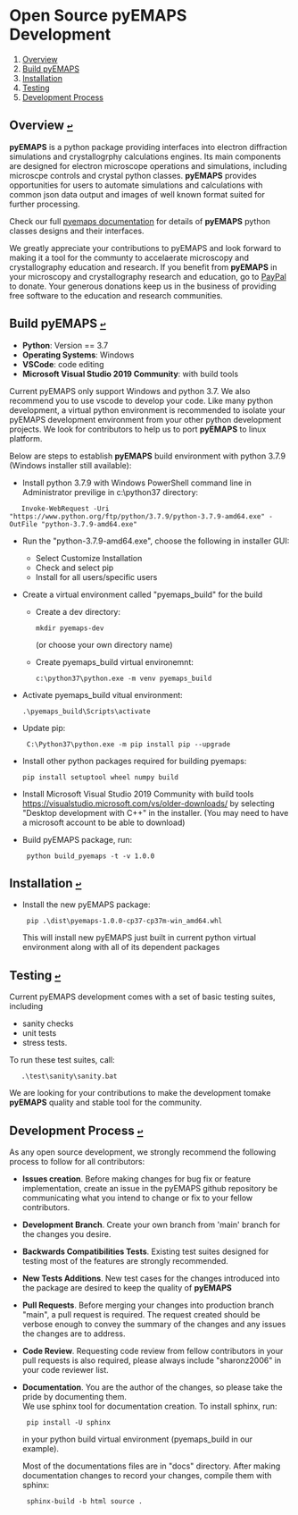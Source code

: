 #  Open Source __pyEMAPS__ Development
1. <a id="contents"></a>[Overview](#overview)
2. <a id="contents"></a>[Build pyEMAPS](#build)
3. <a id="contents"></a>[Installation](#installation)
4. <a id="contents"></a>[Testing](#test)
5. <a id="contents"></a>[Development Process](#process)

## Overview [`↩`](#contents) <a id="overview"></a>
__pyEMAPS__ is a python package providing interfaces into electron diffraction simulations and crystallogrphy calculations engines. Its
main components are designed for electron microscope operations and simulations, including microscpe controls and crystal python classes. 
__pyEMAPS__ provides opportunities for users to automate simulations and calculations with common json data output and images of well known 
format suited for further processing.

Check our full [pyemaps documentation](https://emlab-solutions.github.io/pyemaps) for details of __pyEMAPS__ 
python classes designs and their interfaces.

We greatly appreciate your contributions to pyEMAPS and look forward to making it a tool for 
the communty to accelaerate microscopy and crystallography education and research. If you benefit from __pyEMAPS__ in your microscopy 
and crystallography research and education, go to 
[PayPal](https://www.paypal.com/paypalme/pyemaps22) to donate. Your generous donations keep us in the business of providing free software 
to the education and research communities.   

## Build pyEMAPS [`↩`](#content) <a id="build"></a>

* __Python__: Version == 3.7
* __Operating Systems__: Windows
* __VSCode__: code editing 
* __Microsoft Visual Studio 2019 Community__: with build tools

Current pyEMAPS only support Windows and python 3.7. We also recommend you to use vscode to develop your code.
Like many python development, a virtual python environment is recommended to isolate your pyEMAPS development 
environment from your other python development projects. We look for contributors to help us to port __pyEMAPS__
to linux platform.

Below are steps to establish __pyEMAPS__ build environment with python 3.7.9 (Windows installer still available):

* Install python 3.7.9 with Windows PowerShell command line in Administrator previlige in c:\python37 directory:

```   
   Invoke-WebRequest -Uri "https://www.python.org/ftp/python/3.7.9/python-3.7.9-amd64.exe" -OutFile "python-3.7.9-amd64.exe"
```

* Run the "python-3.7.9-amd64.exe", choose the following in installer GUI:
  
     * Select Customize Installation
     * Check and select pip
     * Install for all users/specific users
     
* Create a virtual environment called "pyemaps_build" for the build
     * Create a dev directory:
       
       ```
       mkdir pyemaps-dev
       ``` 
       (or choose your own directory name)
     * Create pyemaps_build virtual environemnt:
       
       ```
       c:\python37\python.exe -m venv pyemaps_build
       ```
       
* Activate pyemaps_build vitual environment:
 
     ```
    .\pyemaps_build\Scripts\activate
     ```

* Update pip:
  
  ```
   C:\Python37\python.exe -m pip install pip --upgrade
  ```

* Install other python packages required for building pyemaps:
  
  ``` 
  pip install setuptool wheel numpy build
  ```

* Install Microsoft Visual Studio 2019 Community with build tools 
   https://visualstudio.microsoft.com/vs/older-downloads/
   by selecting "Desktop development with C++" in the installer.
   (You may need to have a microsoft account to be able to download)

* Build pyEMAPS package, run:
  
  ```
   python build_pyemaps -t -v 1.0.0
  ```

## Installation [`↩`](#contents) <a id="installation"></a>

* Install the new pyEMAPS package:

  ```
   pip .\dist\pyemaps-1.0.0-cp37-cp37m-win_amd64.whl
  ```
  This will install new pyEMAPS just built in current python virtual environment
  along with all of its dependent packages


## Testing [`↩`](#contents) <a id="test"></a>

   Current pyEMAPS development comes with a set of basic testing suites, including
   
   * sanity checks
   * unit tests
   * stress tests.

   To run these test suites, call:
   ```
      .\test\sanity\sanity.bat
   ```
   We are looking for your contributions to make the development tomake __pyEMAPS__ quality and stable 
   tool for the community.

## Development Process [`↩`](#contents) <a id="process"></a>

As any open source development, we strongly recommend the following process to follow for all contributors:

* __Issues creation__. Before making changes for bug fix or feature implementation, create an issue in the pyEMAPS
   github repository be communicating what you intend to change or fix to your fellow contributors.

* __Development Branch__. Create your own branch from 'main' branch for the changes you desire.
  
* __Backwards Compatibilities Tests__. Existing test suites designed for testing most of the features
   are strongly recommended.

* __New Tests Additions__. New test cases for the changes introduced into the package are desired to keep the quality 
   of __pyEMAPS__
  
* __Pull Requests__. Before merging your changes into production branch "main", a pull request is required. The request created
  should be verbose enough to convey the summary of the changes and any issues the changes are to address. 
  
* __Code Review__. Requesting code review from fellow contributors in your pull requests is also required, please always
  include "sharonz2006" in your code reviewer list.
  
* __Documentation__. You are the author of the changes, so please take the pride by documenting them.  
   We use sphinx tool for documentation creation. To install sphinx, run:
   ```
    pip install -U sphinx
   ```
   in your python build virtual environment (pyemaps_build in our example).
 
   Most of the documentations files are in "docs" directory. After making documentation changes to record your changes, compile
   them with sphinx:
   ```
    sphinx-build -b html source .
   ```

   

